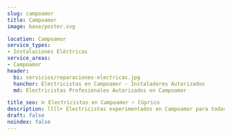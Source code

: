 ```yaml
---
slug: campoamor
title: Campoamor
image: base/poster.svg

location: Campoamor
service_types:
- Instalaciones Eléctricas
service_areas:
- Campoamor
header:
  bi: servicios/reparaciones-electricas.jpg
  hanchor: Electricistas en Campoamor - Instaladores Autorizados
  md: Electricistas Profesionales Autorizados en Campoamor

title_seo: ᐅ Electricistas en Campoamor ⚡️ Cúprico
description: llll➤ Electricistas experimentados en Campoamor para todas tus necesidades eléctricas. Servicio rápido, eficaz y de confianza ✅ ¡Contáctanos!
draft: false
noindex: false
---
```

